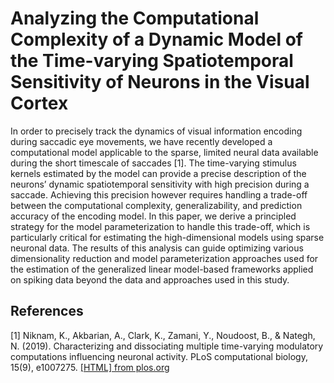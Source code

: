 # Analyzing the Computational Complexity of a Dynamic Model of the Time-varying Spatiotemporal Sensitivity of Neurons in the Visual Cortex

In order to precisely track the dynamics of visual information encoding during saccadic eye movements, we have recently developed a computational model applicable to the sparse, limited neural data available during the short timescale of saccades [1]. The time-varying stimulus kernels estimated by the model can provide a precise description of the neurons’ dynamic spatiotemporal sensitivity with high precision during a saccade. Achieving this precision however requires handling a trade-off between the computational complexity, generalizability, and prediction accuracy of the encoding model. In this paper, we derive a principled strategy for the model parameterization to handle this trade-off, which is particularly critical for estimating the high-dimensional models using sparse neuronal data. The results of this analysis can guide optimizing various dimensionality reduction and model parameterization approaches used for the estimation of the generalized linear model-based frameworks applied on spiking data beyond the data and approaches used in this study.

## References
[1] Niknam, K., Akbarian, A., Clark, K., Zamani, Y., Noudoost, B., & Nategh, N. (2019). Characterizing and dissociating multiple time-varying modulatory computations influencing neuronal activity. PLoS computational biology, 15(9), e1007275. [[HTML] from plos.org](https://journals.plos.org/ploscompbiol/article?id=10.1371/journal.pcbi.1007275)
